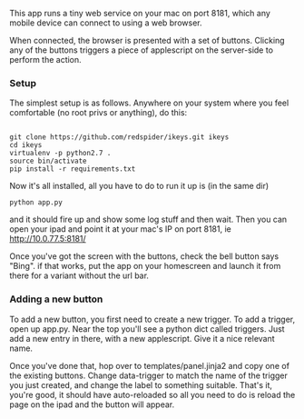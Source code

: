 This app runs a tiny web service on your mac on port 8181, which any mobile device can connect to using a web browser.

When connected, the browser is presented with a set of buttons. Clicking any of the buttons triggers a piece of
applescript on the server-side to perform the action.

### Setup

The simplest setup is as follows. Anywhere on your system where you feel comfortable (no root privs or anything), do
this:

```

git clone https://github.com/redspider/ikeys.git ikeys
cd ikeys
virtualenv -p python2.7 .
source bin/activate
pip install -r requirements.txt
```

Now it's all installed, all you have to do to run it up is (in the same dir)

```
python app.py
```

and it should fire up and show some log stuff and then wait. Then you can open your ipad and point it at your mac's IP
on port 8181, ie http://10.0.77.5:8181/

Once you've got the screen with the buttons, check the bell button says "Bing". if that works, put the app on your
homescreen and launch it from there for a variant without the url bar.

### Adding a new button

To add a new button, you first need to create a new trigger. To add a trigger, open up app.py. Near the top you'll see
a python dict called triggers. Just add a new entry in there, with a new applescript. Give it a nice relevant name.

Once you've done that, hop over to templates/panel.jinja2 and copy one of the existing buttons. Change data-trigger to
match the name of the trigger you just created, and change the label to something suitable. That's it, you're good, it
should have auto-reloaded so all you need to do is reload the page on the ipad and the button will appear.